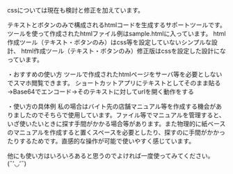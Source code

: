 cssについては現在も検討と修正を加えています。

テキストとボタンのみで構成されるhtmlコードを生成するサポートツールです。
ツールを使って作成されたhtmlファイル例はsample.htmlに入っています。
html作成ツール（テキスト・ボタンのみ）はcss等を設定していないシンプルな設計、
html作成ツール（テキスト・ボタンのみ）修正版はcssを設定した設計になっています。

・おすすめの使い方
ツールで作成されたhtmlページをサーバ等を必要としないでスマホ閲覧できます。
ショートカットアプリにテキストとしてそのまま貼る→Base64でエンコード→そのテキストに対してurlを開く動作をする

・使い方の具体例
私の場合はバイト先の店舗マニュアル等を作成する機会がありましたのでそちらで使用しています。ファイル等でマニュアルを管理すると、いざ使いたいときに探す手間がかかる場合等があります。また物理的に紙ベースのマニュアルを作成すると置くスペースを必要としたり、探すのに手間がかかったりするためです。直感的な操作が可能で使いやすく感じています。

他にも使い方はいろいろあると思うのでよければ一度使ってみてください。(˶′◡′˶)


